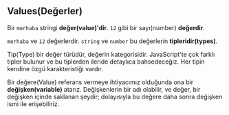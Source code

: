 ## Values(Değerler)

Bir `merhaba` stringi **değer(value)'dir**.
`12` gibi bir sayı(number) **değerdir**.

`merhaba` ve `12` değerlerdir. `string` ve `number` bu değerlerin **tipleridir(types)**.

Tip(Type) bir değer türüdür, değerin kategorisidir. JavaScript'te çok farklı tipler bulunur ve bu tiplerden ileride detaylıca bahsedeceğiz. Her tipin kendine özgü karakteristiği vardır.

Bir değere(Value) referans vermeye ihtiyacımız olduğunda ona bir **değişken(variable)** atarız.
Değişkenlerin bir adı olabilir, ve değer, bir değişken içinde saklanan şeydir; dolayısıyla bu değere daha sonra değişken ismi ile erişebiliriz.


